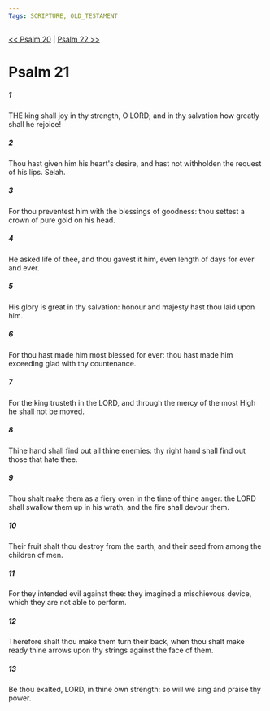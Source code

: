 ```yaml
---
Tags: SCRIPTURE, OLD_TESTAMENT
---
```


[<< Psalm 20](OLD_TESTAMENT/19_Psalms/Psalm_20.md) | [Psalm 22 >>](OLD_TESTAMENT/19_Psalms/Psalm_22.md)

# Psalm 21

##### 1

THE king shall joy in thy strength, O LORD; and in thy salvation how greatly shall he rejoice!

##### 2

Thou hast given him his heart's desire, and hast not withholden the request of his lips. Selah.

##### 3

For thou preventest him with the blessings of goodness: thou settest a crown of pure gold on his head.

##### 4

He asked life of thee, and thou gavest it him, even length of days for ever and ever.

##### 5

His glory is great in thy salvation: honour and majesty hast thou laid upon him.

##### 6

For thou hast made him most blessed for ever: thou hast made him exceeding glad with thy countenance.

##### 7

For the king trusteth in the LORD, and through the mercy of the most High he shall not be moved.

##### 8

Thine hand shall find out all thine enemies: thy right hand shall find out those that hate thee.

##### 9

Thou shalt make them as a fiery oven in the time of thine anger: the LORD shall swallow them up in his wrath, and the fire shall devour them.

##### 10

Their fruit shalt thou destroy from the earth, and their seed from among the children of men.

##### 11

For they intended evil against thee: they imagined a mischievous device, which they are not able to perform.

##### 12

Therefore shalt thou make them turn their back, when thou shalt make ready thine arrows upon thy strings against the face of them.

##### 13

Be thou exalted, LORD, in thine own strength: so will we sing and praise thy power.
